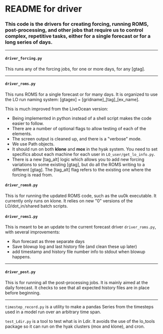 # README for driver

### This code is the drivers for creating forcing, running ROMS, post-processing, and other jobs that require us to control complex, repetitive tasks, either for a single forecast or for a long series of days.

---
#### `driver_forcing.py`

This runs any of the forcing jobs, for one or more days, for any [gtag].

---

#### `driver_roms.py`

This runs ROMS for a single forecast or for many days. It is organized to use the LO run naming system: [gtagex] = [gridname]\_[tag]\_[ex_name].

This is much improved from the LiveOcean version:
- Being implemented in python instead of a shell script makes the code easier to follow.
- There are a number of optional flags to allow testing of each of the elements.
- The screen output is cleaned up, and there is a "verbose" mode.
- We use Path objects.
- It should run on both **klone** and **mox** in the hyak system.  You need to set specifics about each machine for each user in `LO_user/get_lo_info.py`.
- There is a new [tag_alt] logic which allows you to add new forcing variations to some existing [gtag], but do all the ROMS writing to a different [gtag]. The [tag_alt] flag refers to the existing one where the forcing is read from.

#### `driver_roms0.py`

This is for running the updated ROMS code, such as the uu0k executable.  It currently only runs on klone.  It relies on new "0" versions of the LO/dot_in/shared batch scripts.

#### `driver_roms1.py`

This is meant to be an update to the current forecast driver `driver_roms.py`, with several improvements:

- Run forecast as three separate days
- Save blowup log and last history file (and clean these up later)
- add timestamp and history file number info to stdout when blowup happens.

---

#### `driver_post.py`

This is for running all the post-processing jobs.  It is mainly aimed at the daily forecast.  It checks to see that all expected history files are in place before beginning.

---

`timestep_record.py` is a utility to make a pandas Series from the timesteps used in a model run over an arbitrary time span.

`test_Ldir.py` is a tool to test what is in Ldir. It avoids the use of the lo_tools package so it can run on the hyak clusters (mox and klone), and cron.
